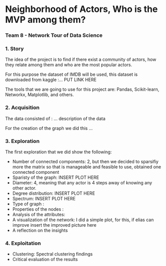 # Neighborhood of Actors, Who is the MVP among them?

### Team 8 -  Network Tour of Data Science

### 1. Story

The idea of the project is to find if there exist a community of actors, how they relate among them and who are the most popular actors. 

For this purpose the dataset of IMDB will be used, this dataset is downloaded from kaggle :... PUT LINK HERE

The tools that we are going to use for this project are: Pandas, Scikit-learn, Networkx, Matplotlib, and others.

### 2. Acquisition 

The data consisted of : ... description of the data

For the creation of the graph we did this ... 

### 3. Exploration

The first exploration that we did show the following:

* Number of connected components: 2, but then we decided to sparsifiy more the matrix so that is manageable and feasible to use, obtained one connected component 
* Sparisty of the graph: INSERT PLOT HERE
* Diameter: 4, meaning that any actor is 4 steps away of knowing any other actor.
* Degree distribution: INSERT PLOT HERE 
* Spectrum: INSERT PLOT HERE
* Type of graph :
* Properties of the nodes :
* Analysis of the attributes:
* A visualization of the network: I did a simple plot, for this, if elias can improve insert the improved picture here
* A reflection on the insights 

### 4. Exploitation

* Clustering: Spectral clustering findings
* Critical evaluation of the results

